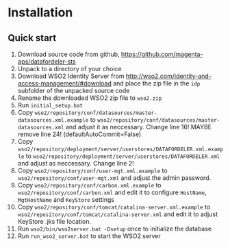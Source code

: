 # Installation

## Quick start

1. Download source code from github, https://github.com/magenta-aps/datafordeler-sts
2. Unpack to a directory of your choice
3. Download WSO2 Identity Server from http://wso2.com/identity-and-access-management/#download and place the zip file in the `idp` subfolder of the unpacked source code
4. Rename the downloaded WSO2 zip file to `wso2.zip`
5. Run `initial_setup.bat`
6. Copy `wso2/repository/conf/datasources/master-datasources.xml.example` to `wso2/repository/conf/datasources/master-datasources.xml` and adjust it as neccessary.
   Change line 16!
   MAYBE remove line 24! (defaultAutoCommit=False) 
7. Copy `wso2/repository/deployment/server/userstores/DATAFORDELER.xml.example` to `wso2/repository/deployment/server/userstores/DATAFORDELER.xml` and adjust as neccessary.
   Change line 2!
8. Copy `wso2/repository/conf/user-mgt.xml.example` to `wso2/repository/conf/user-mgt.xml` and adjust the admin password.
9. Copy `wso2/repository/conf/carbon.xml.example` to `wso2/repository/conf/carbon.xml` and edit it to configure `HostName`, `MgtHostName` and `KeyStore` settings
10. Copy `wso2/repository/conf/tomcat/catalina-server.xml.example` to `wso2/repository/conf/tomcat/catalina-server.xml` and edit it to adjust KeyStore .jks file location.
11. Run `wso2/bin/wso2server.bat -Dsetup` once to initialize the database
12. Run `run_wso2_server.bat` to start the WSO2 server

